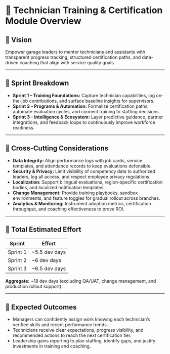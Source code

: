# 🧠 Technician Training & Certification Module Overview

## 🌟 Vision
Empower garage leaders to mentor technicians and assistants with transparent progress tracking, structured certification paths, and data-driven coaching that align with service quality goals.

---

## 🧩 Sprint Breakdown
- **Sprint 1 – Training Foundations:** Capture technician capabilities, log on-the-job contributions, and surface baseline insights for supervisors.
- **Sprint 2 – Programs & Automation:** Formalize certification paths, automate evaluation cycles, and connect training to staffing decisions.
- **Sprint 3 – Intelligence & Ecosystem:** Layer predictive guidance, partner integrations, and feedback loops to continuously improve workforce readiness.

---

## 🔄 Cross-Cutting Considerations
- **Data Integrity:** Align performance logs with job cards, service templates, and attendance records to keep evaluations defensible.
- **Security & Privacy:** Limit visibility of competency data to authorized leaders, log all access, and respect employee privacy regulations.
- **Localization:** Support bilingual evaluations, region-specific certification bodies, and localized notification templates.
- **Change Management:** Provide training playbooks, sandbox environments, and feature toggles for gradual rollout across branches.
- **Analytics & Monitoring:** Instrument adoption metrics, certification throughput, and coaching effectiveness to prove ROI.

---

## 📏 Total Estimated Effort
| Sprint | Effort |
|--------|--------|
| Sprint 1 | ~5.5 dev days |
| Sprint 2 | ~6 dev days |
| Sprint 3 | ~6.5 dev days |

**Aggregate:** ~18 dev days (excluding QA/UAT, change management, and production rollout support).

---

## 🚀 Expected Outcomes
- Managers can confidently assign work knowing each technician’s verified skills and recent performance trends.
- Technicians receive clear expectations, progress visibility, and recommended actions to reach the next certification tier.
- Leadership gains reporting to plan staffing, identify gaps, and justify investments in training and coaching.
